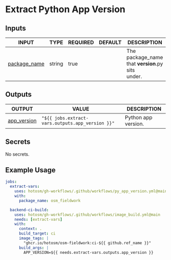# Extract Python App Version

## Inputs

<!-- AUTO-DOC-INPUT:START - Do not remove or modify this section -->

| INPUT                                                                | TYPE   | REQUIRED | DEFAULT | DESCRIPTION                                          |
| -------------------------------------------------------------------- | ------ | -------- | ------- | ---------------------------------------------------- |
| <a name="input_package_name"></a>[package_name](#input_package_name) | string | true     |         | The package_name that **version**.py sits <br>under. |

<!-- AUTO-DOC-INPUT:END -->

## Outputs

<!-- AUTO-DOC-OUTPUT:START - Do not remove or modify this section -->

| OUTPUT                                                              | VALUE                                            | DESCRIPTION         |
| ------------------------------------------------------------------- | ------------------------------------------------ | ------------------- |
| <a name="output_app_version"></a>[app_version](#output_app_version) | `"${{ jobs.extract-vars.outputs.app_version }}"` | Python app version. |

<!-- AUTO-DOC-OUTPUT:END -->

## Secrets

<!-- AUTO-DOC-SECRETS:START - Do not remove or modify this section -->

No secrets.

<!-- AUTO-DOC-SECRETS:END -->

## Example Usage

```yaml
jobs:
  extract-vars:
    uses: hotosm/gh-workflows/.github/workflows/py_app_version.yml@main
    with:
      package_name: osm_fieldwork

  backend-ci-build:
    uses: hotosm/gh-workflows/.github/workflows/image_build.yml@main
    needs: [extract-vars]
    with:
      context: .
      build_target: ci
      image_tags: |
        "ghcr.io/hotosm/osm-fieldwork:ci-${{ github.ref_name }}"
      build_args: |
        APP_VERSION=${{ needs.extract-vars.outputs.app_version }}
```

